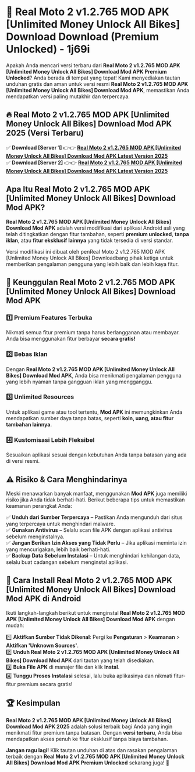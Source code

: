 # 🎯 Real Moto 2 v1.2.765 MOD APK [Unlimited Money Unlock All Bikes] Download  Download (Premium Unlocked) -  1j69i

Apakah Anda mencari versi terbaru dari **Real Moto 2 v1.2.765 MOD APK [Unlimited Money Unlock All Bikes] Download Mod APK Premium Unlocked**? Anda berada di tempat yang tepat! Kami menyediakan tautan unduhan gratis dan aman untuk versi resmi **Real Moto 2 v1.2.765 MOD APK [Unlimited Money Unlock All Bikes] Download Mod APK**, memastikan Anda mendapatkan versi paling mutakhir dan terpercaya.

## 🔥 Real Moto 2 v1.2.765 MOD APK [Unlimited Money Unlock All Bikes] Download Mod APK 2025 (Versi Terbaru)

✅ **Download [Server 1]** 👉👉 [**Real Moto 2 v1.2.765 MOD APK [Unlimited Money Unlock All Bikes] Download Mod APK Latest Version 2025**](https://momento.my/?title=Real_Moto_2_v1.2.765_MOD_APK_[Unlimited_Money_Unlock_All_Bikes]_Download)  
✅ **Download [Server 2]** 👉👉 [**Real Moto 2 v1.2.765 MOD APK [Unlimited Money Unlock All Bikes] Download Mod APK Latest Version 2025**](https://momento.my/?title=Real_Moto_2_v1.2.765_MOD_APK_[Unlimited_Money_Unlock_All_Bikes]_Download)  

## Apa Itu Real Moto 2 v1.2.765 MOD APK [Unlimited Money Unlock All Bikes] Download Mod APK?

**Real Moto 2 v1.2.765 MOD APK [Unlimited Money Unlock All Bikes] Download Mod APK** adalah versi modifikasi dari aplikasi Android asli yang telah ditingkatkan dengan fitur tambahan, seperti **premium unlocked**, **tanpa iklan**, atau **fitur eksklusif lainnya** yang tidak tersedia di versi standar.

Versi modifikasi ini dibuat oleh penReal Moto 2 v1.2.765 MOD APK [Unlimited Money Unlock All Bikes] Downloadbang pihak ketiga untuk memberikan pengalaman pengguna yang lebih baik dan lebih kaya fitur.

## 🎯 Keunggulan Real Moto 2 v1.2.765 MOD APK [Unlimited Money Unlock All Bikes] Download Mod APK

### 1️⃣ Premium Features Terbuka
Nikmati semua fitur premium tanpa harus berlangganan atau membayar. Anda bisa menggunakan fitur berbayar **secara gratis!**

### 2️⃣ Bebas Iklan
Dengan **Real Moto 2 v1.2.765 MOD APK [Unlimited Money Unlock All Bikes] Download Mod APK**, Anda bisa menikmati pengalaman pengguna yang lebih nyaman tanpa gangguan iklan yang mengganggu.

### 3️⃣ Unlimited Resources
Untuk aplikasi game atau tool tertentu, **Mod APK** ini memungkinkan Anda mendapatkan sumber daya tanpa batas, seperti **koin, uang, atau fitur tambahan lainnya**.

### 4️⃣ Kustomisasi Lebih Fleksibel
Sesuaikan aplikasi sesuai dengan kebutuhan Anda tanpa batasan yang ada di versi resmi.

## ⚠️ Risiko & Cara Menghindarinya

Meski menawarkan banyak manfaat, menggunakan **Mod APK** juga memiliki risiko jika Anda tidak berhati-hati. Berikut beberapa tips untuk memastikan keamanan perangkat Anda:

✅ **Unduh dari Sumber Terpercaya** – Pastikan Anda mengunduh dari situs yang terpercaya untuk menghindari malware.  
✅ **Gunakan Antivirus** – Selalu scan file APK dengan aplikasi antivirus sebelum menginstalnya.  
✅ **Jangan Berikan Izin Akses yang Tidak Perlu** – Jika aplikasi meminta izin yang mencurigakan, lebih baik berhati-hati.  
✅ **Backup Data Sebelum Instalasi** – Untuk menghindari kehilangan data, selalu buat cadangan sebelum menginstal aplikasi.

## 📌 Cara Install Real Moto 2 v1.2.765 MOD APK [Unlimited Money Unlock All Bikes] Download Mod APK di Android

Ikuti langkah-langkah berikut untuk menginstal **Real Moto 2 v1.2.765 MOD APK [Unlimited Money Unlock All Bikes] Download Mod APK** dengan mudah:

1️⃣ **Aktifkan Sumber Tidak Dikenal**: Pergi ke **Pengaturan** > **Keamanan** > **Aktifkan 'Unknown Sources'**.  
2️⃣ **Unduh Real Moto 2 v1.2.765 MOD APK [Unlimited Money Unlock All Bikes] Download Mod APK** dari tautan yang telah disediakan.  
3️⃣ **Buka File APK** di manajer file dan klik **Instal**.  
4️⃣ **Tunggu Proses Instalasi** selesai, lalu buka aplikasinya dan nikmati fitur-fitur premium secara gratis!

## 🏆 Kesimpulan

**Real Moto 2 v1.2.765 MOD APK [Unlimited Money Unlock All Bikes] Download Mod APK 2025** adalah solusi terbaik bagi Anda yang ingin menikmati fitur premium tanpa batasan. Dengan **versi terbaru**, Anda bisa mendapatkan akses penuh ke fitur eksklusif tanpa biaya tambahan.

**Jangan ragu lagi!** Klik tautan unduhan di atas dan rasakan pengalaman terbaik dengan **Real Moto 2 v1.2.765 MOD APK [Unlimited Money Unlock All Bikes] Download Mod APK Premium Unlocked** sekarang juga! 🚀
